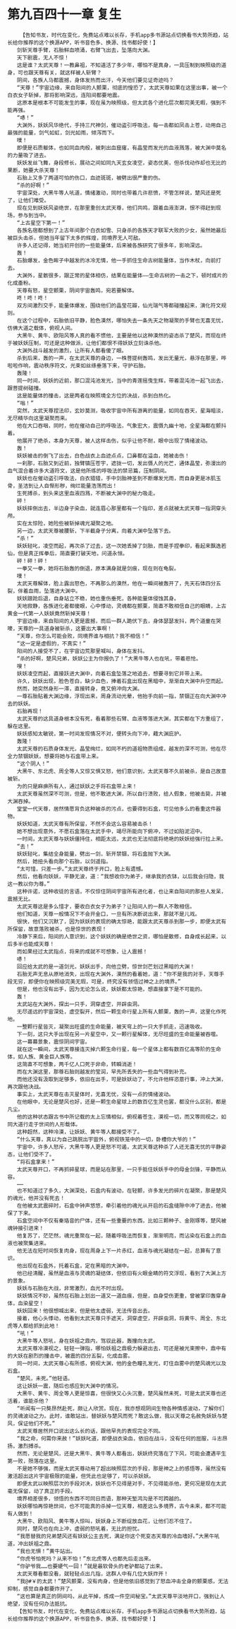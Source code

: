 # 第九百四十一章 复生
        【告知书友，时代在变化，免费站点难以长存，手机app多书源站点切换看书大势所趋，站长给你推荐的这个换源APP，听书音色多、换源、找书都好使！】
       剑斩天尊手臂，石胎鲜血喷涌，右臂飞出去，坠落向大渊。
       天下剧震，无人不惊！
       这是谁？太武天尊！一教鼻祖，不知道活了多少年，哪怕不是真身，一具压制到映照级的道身，可也跟天尊有关，就这样被人斩臂？
       阴间，各族人马都震撼，身体发热而出汗，今天他们要见证奇迹吗？
       “天尊！”宇宙边缘，来自阳间的人颤栗，彻底的惶恐了，太武天尊如果在这里出事，被一个白衣女子斩掉，那将影响深远，连阳间都要地震。
       这原本是根本不可能发生的事，现在虽为映照级，但太武各个进化层次都完美无暇，强到不能再强。
       “哧！”
       大渊外，妖妖风华绝代，手持三尺神剑，催动盗引呼吸法，每一击都如凤击上苍，动用自己最强的能量，剑气如虹，剑光如雨，倾泻而下。
       噗！
       即便是石质躯体，也如同血肉般，被刺出血窟窿，有晶莹而发光的血液溅落，被大渊中莫名的力量吸了进去。
       妖妖发丝飞舞，身段修长，展动之间如同九天玄女凌空，姿态优美，但杀伐动作却也无比的果断，她要大杀天尊！
       石胎上又多了两道可怕的伤口，血迹斑斑，被劈出很严重的伤。
       “杀的好啊！”
       宇宙深处，大黑牛等人吼道，情绪激动，同时也带着几许悲愤，不管怎样说，楚风还是死了，让他们难受。
       现在见到妖妖风姿绝世，在那里重创太武天尊，他们共鸣，跟着血液澎湃，恨不得赶到现场，参与到当中。
       “上古星空下第一！”
       各族名宿都想到了上古年间那个白衣如雪、只身杀的各族天才联军大败的少女，虽然她最后被巨头击杀，但她当年留下太多的辉煌，同境界无人可敌。
       许多人还记得，她当初开创的一些能量体，后来被各族研究了很多年，影响深远。
       轰！
       石胎爆发，金色眸子中越发的冰冷无情，他一手抓住生命古树能量体，当作木杖，向前打去。
       大渊外，星骸很多，跟正常的星体相仿，结果在能量体——生命古树的一击之下，顿时成片的化成齑粉。
       天尊有怒，星空颤栗，阴间宇宙轰鸣，宛若要解体。
       咚！咚！咚！
       双方间激烈交手，能量体爆发，围绕他们的晶莹花瓣，仙光瑞气等都碰撞起来，演化符文规则。
       在这个过程中，石胎依旧平静，脸色漠然，哪怕失去一条先天之物凝聚的手臂也无喜无忧，仿佛大道之载体，俯视人间。
       大黑牛、黄牛、欧阳风等人真的看不惯他，主要是他以这种漠然的姿态杀了楚风，而现在终于被妖妖压制，可还是这种做派，让他们都恨不得妖妖立刻诛杀他。
       大渊外战斗越发的激烈，让所有人都看傻了眼。
       杀到后来，轰的一声，在太武天尊的身边，一株菩提树轰鸣，发出无量光，悬浮在那里，哗啦啦作响，震动秩序符文，光束如丝绦垂落下来，守护石胎。
       轰隆！
       同一时间，妖妖的近前，那口混沌池发光，当中的青莲摇曳生辉，带着混沌池一起飞出去，跟菩提树碰撞。
       这是能量体的撞击，这是两者在映照境全方位的决战，杀到白热化。
       “嗡！”
       突然，太武天尊捏法印，玄妙莫测，吸收宇宙中所有游离的能量，如同在吞天，星海暗淡，无尽精华向这里凝聚而来。
       他在大口吞咽，同时，他在催动自己的呼吸法，气象宏大，震慑九幽十地，全星海都在颤抖着。
       他展开了绝杀，本身为天尊，被人这样击伤，似乎让他不耐，眼中出现了情绪波动。
       轰！
       妖妖被击的倒飞了出去，白色战衣上血迹点点，口鼻都在溢血，她被击伤！
       一刹那，石胎又到近前，独臂镇压苍宇，遮拢一切，发出慑人的光芒，通体晶莹，弥漫出的血气混合着许多大道符文，这是他所练的呼吸法的禁忌篇，压制阴间。
       妖妖也在催动盗引呼吸法，白衣猎猎，手中剑胎神圣到不断爆发光雨，而自身更是冰肌玉骨，圣洁到让人自惭形秽，绚烂能量浩荡而出！
       生死搏杀，到头来这里血液四溅，不断被大渊中的秘力吸走。
       砰！
       妖妖摔倒出去，半边身子染血，就连眉心那里都有一个指印，差点就被太武天尊一指洞穿头颅。
       实在太惊险，她险些被斩掉魂光凝聚之地。
       另一边，太武天尊被腰斩，下半截身子分离，向着大渊中坠落下去。
       “杀！”
       妖妖轻叱，凌空而起，再次杀了过去，这一次她丢掉了剑胎，而是手捏拳印，看起来飘逸若仙，但是真正挥拳后，简直要打破天地，问道永恒。
       砰！砰！砰！
       一拳又一拳，她将石胎轰的倒退，原本满身就是剑痕，现在则在龟裂。
       噗！
       太武天尊解体，脸上露出怒色，不再那么的漠然，他在一瞬间被轰开了，先天石体四分五裂，伴着血雨，坠落进大渊中。
       妖妖踉跄后退，自身站立不稳，她也重伤垂死，各种能量体侵蚀其身。
       天地寂静，各族进化者都傻眼，心中悸动，灵魂都在颤栗，简直不敢相信自己的眼睛，上古黄金一代第一人妖妖竟然斩掉天尊！
       宇宙边缘，来自阳间的人更是震撼，而后一群人跪伏下去，身体瑟瑟发抖，两个道童在哭嚎，天尊的一具道身被斩杀，这要出大事啊！
       “天尊，你怎么可能会败，同境界谁与相抗？我不相信！”
       “这一定是虚假的，不真实！”
       阳间的人接受不了，在宇宙边荒那里喊叫，身体在发抖。
       “杀的好啊，楚风兄弟，妖妖公主为你报仇了！”大黑牛等人也在吼，带着悲怆。
       嗖！
       妖妖凌空而起，直接跃进大渊中，向着石盒坠落之地追去，想要寻到它并带上来。
       许久，妖妖出现，脸色苍白，缺少血色，捧着石盒出现在黑暗中，渐渐自大渊中升空而起。
       然而，她突然身形一滞，直接转身，竟又俯冲向大渊。
       一尊石胎贴着大渊边缘，浮现出来，周身流动光晕，他抬手向前一指，禁锢正在向大渊中冲去的妖妖。
       石胎再现！
       太武天尊的这具道身根本没有死，看着那些石臂、血液等落进大渊，其实都在下方重组了，躲在这里。
       妖妖感知太敏锐，第一时间发现情况不对，便转头向下冲，藉大渊庇护。
       轰隆！
       太武天尊的石质身体发光，晶莹绚烂，如同不朽的道祖物质组成，越发的深不可测，他在尽全力禁锢妖妖，想要将她与石盒带上来。
       “这个阴人！”
       大黑牛、东北虎、周全等人又惊又惧又怒，他们意识到，太武天尊不久前被杀，是自己故意被斩。
       为的只是麻痹所有人，通过妖妖之手将石盒带上来！
       太武天尊虽然深不可测，但是，他不敢进大渊，所以自行溃败，给人假象，他被击毙，并被大渊吞掉。
       堂堂一代天尊，居然情愿背负这种被杀的污点，也要得到石盒，可见他多么的看重这件器物。
       妖妖知道，太武天尊有所保留，不然不会这么容易被击杀！
       她不想出现意外，不愿石盒落在太武手中，竭尽所能向下俯冲，不过如陷泥沼中。
       一时间，太武天尊与妖妖僵持住，相距太远，太武也无法彻底将绝艳的妖妖给强行拉上来。
       “去！”
       妖妖轻叱，集结全身能量，劈出一剑，斩开禁锢，将石盒抛下大渊。
       然后，她扭头看向那个石胎，以剑遥指。
       “太可惜，只差一步。”太武天尊终于开口，脸上有遗憾。
       然后，他看向妖妖，平静无波，道：“我想收你为弟子，继承我的衣钵，以后我会归隐，我这一教以你为尊。”
       这种许诺，这种收徒的言语，不仅惊住阴间宇宙所有进化者，也让来自阳间的那些人发呆，震撼无比。
       太武天尊这是多么惜才，要收白衣女子为弟子？让阳间人的一群人不敢相信。
       他们知道，天尊一般情况下不会开金口，一旦有所决断说出来，那就不是儿戏。
       很快，他们又沉默了，因为妖妖的表现的确太惊艳，能跟太武天尊杀到那一步，即便太武有所保留，故意落败被杀，也是惊世的表现！
       冷静下来后，阳间的人意识到，这个妖妖的确是绝世之资，哪怕是散修，自身成长起来，以后多半也能成天尊！
       而如果经过太武指点，将来的成就不可想象，让人震撼！
       哧！
       回应给太武的是一道剑光，妖妖出手，向他立劈，惊世剑芒划过黑暗的大渊！
       石胎无声无息从原地消失，出现在大渊外，漠然的看着她，道：“你不是我的对手，天尊手段无穷，即便你在映照级完美无瑕，可是，终究没有领悟过神之上的境界。”
       但是，他也没有出手，因为无论怎么说，妖妖都太惊艳，想直接拿下是不可能的。
       轰！
       太武站在大渊外，探出一只手，洞穿虚空，开辟虫洞。
       无尽遥远的宇宙深处，虚空裂开，然后一颗生命行星上所有人颤栗，轰的一声，这里化作死地。
       一整颗行星皆灭，凝聚出旺盛的生命能量，被天穹上的一只大手抓走，迅速吸收。
       下一刻，这只大手出现在另一片星空中，又一颗行星解体，无尽旺盛的生命能量被吞噬。
       这一幕幕景象，震惊阴间宇宙。
       就在这一瞬间，太武天尊接连灭掉六颗生命行星，每一个星体上都有数百亿高等阶的生命体，如人族、黄金巨人族等。
       这简直不可想象，两千亿人口死于非命，转瞬消逝！
       而在大渊这里，那尊石胎则越发的莹润，早先所丢失的一些血气得到补充。
       而他还没有汲取到足够多，依旧在出手，可是妖妖动了，不允许他样恣意行事，冲上大渊，再次跟他决战。
       事实上，太武天尊在击灭星体时，无喜无忧，没有一点的情绪波动。
       在他眼中，无论是楚风也好，还是一颗生命星球上的数百亿生灵也罢，都没什么区别，都是凡尘。
       他的这种状态跟古书中所记载的太上忘情相似，俯视着苍生，漠视一切，而又等同视之，如同大道行走于世间的人形载体。
       这种超然，这种冷漠，让妖妖、黄牛等人都接受不了。
       “什么天尊，真以为自己跳脱出宇宙外，俯视铁笼中的一切，卧槽你大爷的！”
       宇宙中，许多人怒斥，大黑牛等人更是怒不可遏，太武天尊这种杀了人还无喜无忧的平静姿态，让他们受不了。
       “将石盒拿来！”
       太武天尊开口，不再抓碎星球，而是站在那里，一只手抵住妖妖手中的母金剑锋，平静而从容。
       ……
       也不知道过了多久，大渊深处，石盒内有波动，在轻颤，许多发光的碎片在凝聚，那是楚风的魂光，他并没有死去！
       在他被太武震碎时，石盒中钟声悠悠，牵引着他的魂光从开启的石盒缝隙中冲了进去，他被保了下来。
       石盒空间中不仅有秦珞音的尸体，还有一些重要的东西，比如三颗种子、金刚琢等，楚风被魂钟接引进来！
       他复苏了，茫茫然，魂光重聚在一起，随着呼吸法而恢复，渐渐明亮，而沾染在石盒上的血液也被聚集进来。
       他无法在短时间恢复肉身，现在周身上下一片赤红，血液与魂光凝结在一起，总算有了意识。
       他出现在石盒外，托着石盒，定在黑暗的大渊中。
       他已经清醒，虽然是血液与灵魂的凝结体，但依旧有火眼金睛的符文浮现，看到了大渊上方的景象。
       妖妖与石胎在大战，非常激烈，血光不时出现。
       妖妖情况不妙，虽然在石胎上划出一道又一道血痕，但是，自身受伤更重，曾被掌印轰穿身体，血染星空！
       妖妖回来！他很想喊出来，但是他太虚弱，无法传音出去。
       接着，他心头悸动，他看到太武天尊只手遮天，洞穿虚空，开辟虫洞，将黄牛、周全、东北虎等人都给抓到此地！
       “吼！”
       大黑牛等人怒吼，身在妖祖之鼎内，驾驭此器，轰撞向太武。
       太武天尊冷漠视之，轻轻一弹指，哪怕妖祖之鼎极力躲避出去，可还是被光束擦中，鼎中有的大妖在剧烈的撞击中，被震的四分五裂，化成血雾。
       同一时间，太武天尊心有所感，俯视大渊，他的金色瞳孔发光，盯住血雾中的楚风魂光以及石盒。
       “楚风，未死。”他轻语。
       这让妖妖一震，随后也感应到大渊中的情况。
       大黑牛、黄牛、周全等人更是惊喜，但很快又心头沉重，楚风虽然未死，可是太武天尊也还活着，谁能杀他？
       “听闻有一只獒昂然赴死，颇让人欣赏。现在，我亦想观阴间生物各种情感波动，了解你们的灵魂波动之力。此时，谁敢站出，替妖妖与楚风而死？敢这么做，我以天尊之名赦免妖妖与楚风，保证他们不死。”
       太武天尊居然开口说出这么长的话，跟他早先的表现完全不同。
       “我之命，何需你来赦！”妖妖叱道，即便战衣染血，依旧在战斗，没有任何的屈服，斗志昂扬，激烈搏杀。
       然而，无论是楚风，还是大黑牛、黄牛等人都看出，妖妖终究落在了下风，可能会遭遇平生第一败，殒落在这里。
       不是她不够强，而是太武天尊动用了超出映照层次的手段，那是神之上的感悟等，虽然没有激活超出这片宇宙极限的能量，但凭此也足够了，可以杀妖妖。
       即便太武以映照层次的手段对决，妖妖也不见得是对手，不见得能杀他，更何况是现在太武毫无保留，动了真正的手段。
       境界相差很多，领悟的东西不可同日而语，那种天堑鸿沟是不可跨越的。
       妖妖哪怕再惊艳世间，也不可能真的杀掉一位天尊，相差这么多境界，古今未来，都不可能有人做到！
       大黑牛、欧阳风、黄牛等人惊叫，妖妖身上不断绽放血花，让他们忍不住了。
       同时，楚风也在向上冲，虚弱的怒吼着，无比的担忧。
       “我愿替我的兄弟楚风还有妖妖公主去死，满足你这个死变态天尊的冷血嗜好。”大黑牛吼道，冲出妖祖之鼎。
       “我也无惧！”黄牛站出。
       “你虎爷怕死吗？从来不怕！”东北虎等人也都先后走出来。
       “你驴爷我……也要硬气一回！”就是最软骨头的老驴都站了出来。
       太武天尊看都没看，就轻轻点出几指，这群人中有几位大妖炸开！
       “我@#￥的太武！”楚风颤栗，没有肉身，但是他依旧感觉到了怒血冲击全身的颤栗感，无法抑制，感觉自身都要炸开了。
       “这也算是真正的阴间吗，从此平掉，炼成一件空间秘宝。”太武天尊平淡地开口，强到让人绝望，没有任何办法抵抗。
       【告知书友，时代在变化，免费站点难以长存，手机app多书源站点切换看书大势所趋，站长给你推荐的这个换源APP，听书音色多、换源、找书都好使！】